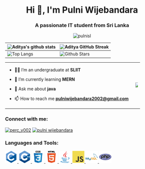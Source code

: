 <h1 align="center">Hi 👋, I'm Pulni Wijebandara</h1>
<h3 align="center">A passionate IT student from Sri Lanka</h3>

<p align="center"> <img src="https://komarev.com/ghpvc/?username=pulnisl&label=Profile%20views&color=0e75b6&style=flat" alt="pulnisl" /> </p>



| ![Aditya's github stats](https://github-readme-stats.vercel.app/api?username=PulniSL&show_icons=true&theme=tokyonight) | ![Aditya GitHub Streak](https://github-readme-streak-stats.herokuapp.com/?user=PulniSL&theme=tokyonight) |
| --- | --- |
| ![Top Langs](https://github-readme-stats.vercel.app/api/top-langs/?username=PulniSL&theme=tokyonight) | ![Github Stars](https://github-readme-stats.vercel.app/api?username=PulniSL&show_icons=true&locale=en&count_private=true&hide_rank=true&custom_title=My%20GitHub%20Stats&disable_animations=true&theme=tokyonight) |



<table >
  <tr>
    <td>
      
- 👩‍🎓 I’m an undergraduate at **SLIIT**

- 🌱 I’m currently learning **MERN**

- 💬 Ask me about **java**

- 📫 How to reach me **pulniwijebandara2002@gmail.com**
     </td>
     <td>
       <img align="right" width=50% length=50% src="https://camo.githubusercontent.com/691cdc5f9c4dc0e88650b97d480af9237d9422963bd1184f95e00087d3aa8bbd/68747470733a2f2f692e696d6775722e636f6d2f72486c456444712e676966"><br>
     </td>
  </tr>

</table>


<h3 align="left">Connect with me:</h3>
<p align="left">
<a href="https://instagram.com/perc_y002" target="blank"><img align="center" src="https://raw.githubusercontent.com/rahuldkjain/github-profile-readme-generator/master/src/images/icons/Social/instagram.svg" alt="perc_y002" height="30" width="40" /></a>
<a href="https://linkedin.com/in/pulni wijebandara" target="blank"><img align="center" src="https://raw.githubusercontent.com/rahuldkjain/github-profile-readme-generator/master/src/images/icons/Social/linked-in-alt.svg" alt="pulni wijebandara" height="30" width="40" /></a>
</p>

<h3 align="left">Languages and Tools:</h3>
<p align="left"> <a href="https://www.cprogramming.com/" target="_blank" rel="noreferrer"> <img src="https://raw.githubusercontent.com/devicons/devicon/master/icons/c/c-original.svg" alt="c" width="40" height="40"/> </a> <a href="https://www.w3schools.com/cpp/" target="_blank" rel="noreferrer"> <img src="https://raw.githubusercontent.com/devicons/devicon/master/icons/cplusplus/cplusplus-original.svg" alt="cplusplus" width="40" height="40"/> </a> <a href="https://www.w3schools.com/css/" target="_blank" rel="noreferrer"> <img src="https://raw.githubusercontent.com/devicons/devicon/master/icons/css3/css3-original-wordmark.svg" alt="css3" width="40" height="40"/> </a> <a href="https://www.w3.org/html/" target="_blank" rel="noreferrer"> <img src="https://raw.githubusercontent.com/devicons/devicon/master/icons/html5/html5-original-wordmark.svg" alt="html5" width="40" height="40"/> </a> <a href="https://www.java.com" target="_blank" rel="noreferrer"> <img src="https://raw.githubusercontent.com/devicons/devicon/master/icons/java/java-original.svg" alt="java" width="40" height="40"/> </a> <a href="https://developer.mozilla.org/en-US/docs/Web/JavaScript" target="_blank" rel="noreferrer"> <img src="https://raw.githubusercontent.com/devicons/devicon/master/icons/javascript/javascript-original.svg" alt="javascript" width="40" height="40"/> </a> <a href="https://www.mysql.com/" target="_blank" rel="noreferrer"> <img src="https://raw.githubusercontent.com/devicons/devicon/master/icons/mysql/mysql-original-wordmark.svg" alt="mysql" width="40" height="40"/> </a> <a href="https://www.php.net" target="_blank" rel="noreferrer"> <img src="https://raw.githubusercontent.com/devicons/devicon/master/icons/php/php-original.svg" alt="php" width="40" height="40"/> </a> </p>
